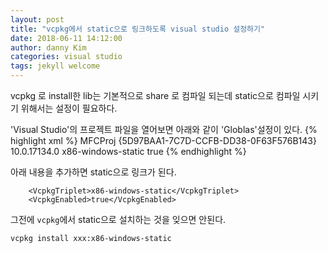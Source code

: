 ```yaml
---
layout: post
title: "vcpkg에서 static으로 링크하도록 visual studio 설정하기"
date: 2018-06-11 14:12:00
author: danny Kim
categories: visual studio
tags: jekyll welcome
---
```


vcpkg 로 install한 lib는 기본적으로 share 로 컴파일 되는데 static으로 컴파일 시키기 위해서는 설정이 필요하다.

'Visual Studio'의 프로젝트 파일을 열어보면 아래와 같이 'Globlas'설정이 있다.
{% highlight xml %}
  <PropertyGroup Label="Globals">
    <SccProjectName />
    <SccLocalPath />
    <Keyword>MFCProj</Keyword>
    <ProjectGuid>{5D97BAA1-7C7D-CCFB-DD38-0F63F576B143}</ProjectGuid>
    <WindowsTargetPlatformVersion>10.0.17134.0</WindowsTargetPlatformVersion>
    <VcpkgTriplet>x86-windows-static</VcpkgTriplet>
    <VcpkgEnabled>true</VcpkgEnabled>
  </PropertyGroup>
{% endhighlight %}

아래 내용을 추가하면 static으로 링크가 된다.
```
    <VcpkgTriplet>x86-windows-static</VcpkgTriplet>
    <VcpkgEnabled>true</VcpkgEnabled>
```

그전에 `vcpkg`에서 static으로 설치하는 것을 잊으면 안된다.
```
vcpkg install xxx:x86-windows-static
```
